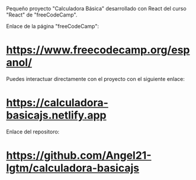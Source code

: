 Pequeño proyecto "Calculadora Básica" desarrollado con React
del curso "React" de "freeCodeCamp".

Enlace de la página "freeCodeCamp":
# https://www.freecodecamp.org/espanol/

Puedes interactuar directamente con el proyecto con el siguiente enlace:
# https://calculadora-basicajs.netlify.app

Enlace del repositoro:
# https://github.com/Angel21-lgtm/calculadora-basicajs
